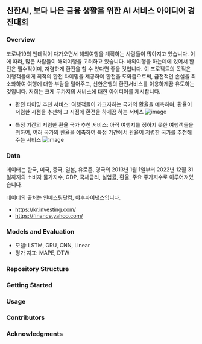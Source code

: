 ## 신한AI, 보다 나은 금융 생활을 위한 AI 서비스 아이디어 경진대회


### Overview
코로나19의 엔데믹이 다가오면서 해외여행을 계획하는 사람들이 많아지고 있습니다. 이에 따라, 많은 사람들이 해외여행을 고려하고 있습니다. 해외여행을 하는데에 있어서 환전은 필수적이며, 저렴하게 환전을 할 수 있다면 좋을 것입니다.
이 프로젝트의 목적은 여행객들에게 최적의 환전 타이밍을 제공하여 환전을 도와줌으로써, 금전적인 손실을 최소화하여 여행에 대한 부담을 덜어주고, 신한은행의 환전서비스를 이용하게끔 유도하는 것입니다.
저희는 크게 두가지의 서비스에 대한 아이디어를 제시합니다.

- 환전 타이밍 추천 서비스: 여행객들이 가고자하는 국가의 환율을 예측하여, 환율이 저렴한 시점을 추천해 그 시점에 환전을 하게끔 하는 서비스
![image](https://github.com/kangmincho1/ShinhanAI-competition/assets/72463778/19663055-448e-42dc-a13a-9a4ca77024e0)

- 특정 기간의 저렴한 환율 국가 추천 서비스: 아직 여행지를 정하지 못한 여행객들을 위하여, 여러 국가의 환율을 예측하여 특정 기간에서 환율이 저렴한 국가를 추천해주는 서비스
![image](https://github.com/kangmincho1/ShinhanAI-competition/assets/72463778/d507cefe-aa5d-455f-9ac1-63e04d8b43c1)

### Data
데이터는 한국, 미국, 중국, 일본, 유로존, 영국의 2013년 1월 1일부터 2022년 12월 31일까지의 소비자 물가지수, GDP, 국채금리, 실업률, 환율, 주요 주가지수로 이루어져있습니다.

데이터의 출처는 인베스팅닷컴, 야후파이낸스입니다.
- https://kr.investing.com/
- https://finance.yahoo.com/

### Models and Evaluation
- 모델: LSTM, GRU, CNN, Linear
- 평가 지표: MAPE, DTW

### Repository Structure

### Getting Started

### Usage

### Contributors

### Acknowledgments
